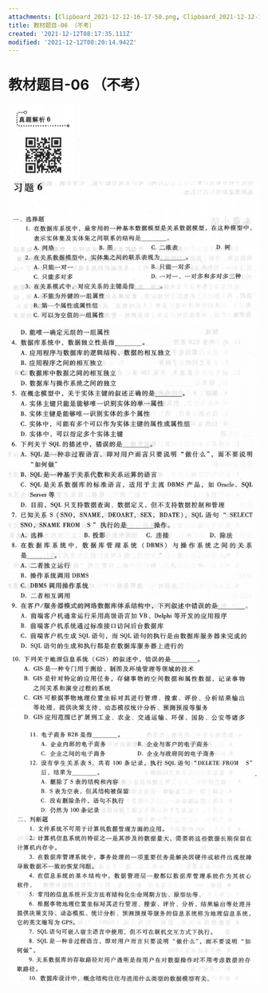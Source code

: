 ```yaml
---
attachments: [Clipboard_2021-12-12-16-17-50.png, Clipboard_2021-12-12-16-17-56.png, Clipboard_2021-12-12-16-18-07.png, Clipboard_2021-12-12-16-18-16.png, Clipboard_2021-12-12-16-18-32.png, Clipboard_2021-12-12-16-19-18.png]
title: 教材题目-06 （不考）
created: '2021-12-12T08:17:35.111Z'
modified: '2021-12-12T08:20:14.942Z'
---
```


# 教材题目-06 （不考）
![](../attachments/Clipboard_2021-12-12-16-17-50.png)
![](../attachments/Clipboard_2021-12-12-16-17-56.png)
![](../attachments/Clipboard_2021-12-12-16-18-07.png)
![](../attachments/Clipboard_2021-12-12-16-18-16.png)
![](../attachments/Clipboard_2021-12-12-16-19-18.png)
